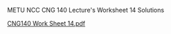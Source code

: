 METU NCC CNG 140 Lecture's Worksheet 14 Solutions

[CNG140 Work Sheet 14.pdf](https://github.com/user-attachments/files/19601972/CNG140.Work.Sheet.14.pdf)
